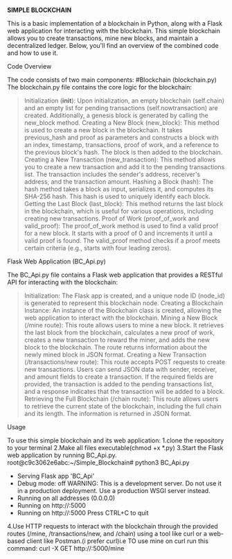 **SIMPLE BLOCKCHAIN**

This is a basic implementation of a blockchain in Python, along with a Flask web application for interacting with the blockchain. This simple blockchain allows you to create transactions, mine new blocks, and maintain a decentralized ledger. Below, you'll find an overview of the combined code and how to use it.

Code Overview

The code consists of two main components:
#Blockchain (blockchain.py)
The blockchain.py file contains the core logic for the blockchain:

>Initialization (__init__): Upon initialization, an empty blockchain (self.chain) and an empty list for pending transactions (self.nowtransaction) are created. Additionally, a genesis block is generated by calling the new_block method.
>Creating a New Block (new_block): This method is used to create a new block in the blockchain. It takes previous_hash and proof as parameters and constructs a block with an index, timestamp, transactions, proof of work, and a reference to the previous block's hash. The block is then added to the blockchain.
>Creating a New Transaction (new_transaction): This method allows you to create a new transaction and add it to the pending transactions list. The transaction includes the sender's address, receiver's address, and the transaction amount.
>Hashing a Block (hash): The hash method takes a block as input, serializes it, and computes its SHA-256 hash. This hash is used to uniquely identify each block.
>Getting the Last Block (last_block): This method returns the last block in the blockchain, which is useful for various operations, including creating new transactions.
>Proof of Work (proof_of_work and valid_proof): The proof_of_work method is used to find a valid proof for a new block. It starts with a proof of 0 and increments it until a valid proof is found. The valid_proof method checks if a proof meets certain criteria (e.g., starts with four leading zeros).

Flask Web Application (BC_Api.py)

The BC_Api.py file contains a Flask web application that provides a RESTful API for interacting with the blockchain:
>Initialization: The Flask app is created, and a unique node ID (node_id) is generated to represent this blockchain node.
>Creating a Blockchain Instance: An instance of the Blockchain class is created, allowing the web application to interact with the blockchain.
>Mining a New Block (/mine route): This route allows users to mine a new block. It retrieves the last block from the blockchain, calculates a new proof of work, creates a new transaction to reward the miner, and adds the new block to the blockchain. The route returns information about the newly mined block in JSON format.
>Creating a New Transaction (/transactions/new route): This route accepts POST requests to create new transactions. Users can send JSON data with sender, receiver, and amount fields to create a transaction. If the required fields are provided, the transaction is added to the pending transactions list, and a response indicates that the transaction will be added to a block.
>Retrieving the Full Blockchain (/chain route): This route allows users to retrieve the current state of the blockchain, including the full chain and its length. The information is returned in JSON format.

Usage

To use this simple blockchain and its web application:
1.clone the repository to your terminal
2.Make all files executable(chmod +x *.py)
3.Start the Flask web application by running BC_Api.py.
root@c9c3062e6abc:~/Simple_Blockchain# python3 BC_Api.py
 * Serving Flask app 'BC_Api'
 * Debug mode: off
WARNING: This is a development server. Do not use it in a production deployment. Use a production WSGI server instead.
 * Running on all addresses (0.0.0.0)
 * Running on http://<yourip>:5000
 * Running on http://<yourip>:5000
Press CTRL+C to quit

4.Use HTTP requests to interact with the blockchain through the provided routes (/mine, /transactions/new, and /chain) using a tool like curl or a web-based client like Postman.(i prefer curl)i.e
TO use mine on curl run this command: curl -X GET http://<yourip>:5000/mine


